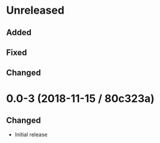 # Unreleased

## Added

## Fixed

## Changed

# 0.0-3 (2018-11-15 / 80c323a)

## Changed

- Initial release
